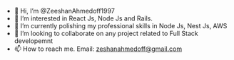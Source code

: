 - 👋 Hi, I’m @ZeeshanAhmedoff1997
- 👀 I’m interested in React Js, Node Js and Rails.
- 🌱 I’m currently polishing my professional skills in Node Js, Nest Js, AWS
- 💞️ I’m looking to collaborate on any project related to Full Stack developemnt
- 📫 How to reach me. Email: zeshanahmedoff@gmail.com

<!---
ZeeshanAhmedoff1997/ZeeshanAhmedoff1997 is a ✨ special ✨ repository because its `README.md` (this file) appears on your GitHub profile.
You can click the Preview link to take a look at your changes.
--->
